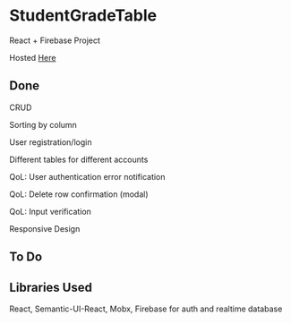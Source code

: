 # StudentGradeTable

React + Firebase Project

Hosted [Here](https://sgt-78300.firebaseapp.com/)

## Done
CRUD

Sorting by column

User registration/login

Different tables for different accounts

QoL: User authentication error notification

QoL: Delete row confirmation (modal)

QoL: Input verification

Responsive Design

## To Do


## Libraries Used
React, Semantic-UI-React, Mobx, Firebase for auth and realtime database
